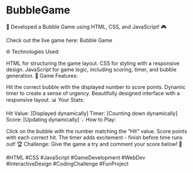 # BubbleGame

🚀 Developed a Bubble Game using HTML, CSS, and JavaScript! 🎮

Check out the live game here: Bubble Game

🌐 Technologies Used:

HTML for structuring the game layout.
CSS for styling with a responsive design.
JavaScript for game logic, including scoring, timer, and bubble generation.
👾 Game Features:

Hit the correct bubble with the displayed number to score points.
Dynamic timer to create a sense of urgency.
Beautifully designed interface with a responsive layout.
📊 Your Stats:

Hit Value: [Displayed dynamically]
Timer: [Counting down dynamically]
Score: [Updating dynamically]
💡 How to Play:

Click on the bubble with the number matching the "Hit" value.
Score points with each correct hit.
The timer adds excitement - finish before time runs out!
🏆 Challenge:
Give the game a try and comment your score below! 🎉

#HTML #CSS #JavaScript #GameDevelopment #WebDev #InteractiveDesign #CodingChallenge #FunProject
